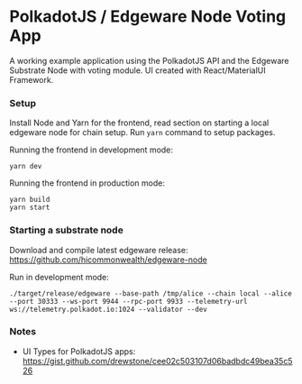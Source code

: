 # PolkadotJS / Edgeware Node Voting App

A working example application using the PolkadotJS API and the Edgeware Substrate Node with voting module. UI created with React/MaterialUI Framework.  

### Setup

Install Node and Yarn for the frontend, read section on starting a local edgeware node for chain setup. Run `yarn` command to setup packages.

Running the frontend in development mode:

```
yarn dev
```
Running the frontend in production mode:

```
yarn build
yarn start
```

### Starting a substrate node
Download and compile latest edgeware release: https://github.com/hicommonwealth/edgeware-node

Run in development mode:

```
./target/release/edgeware --base-path /tmp/alice --chain local --alice --port 30333 --ws-port 9944 --rpc-port 9933 --telemetry-url ws://telemetry.polkadot.io:1024 --validator --dev
```

### Notes
- UI Types for PolkadotJS apps: https://gist.github.com/drewstone/cee02c503107d06badbdc49bea35c526
